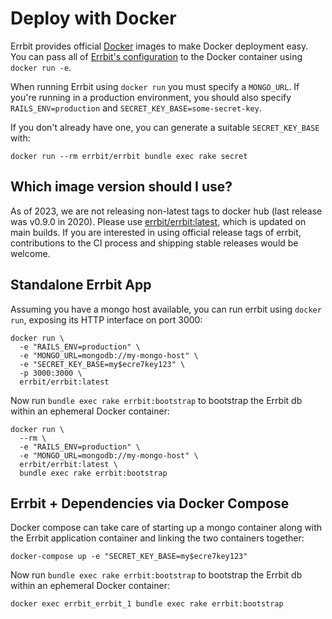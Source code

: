 # Deploy with Docker

Errbit provides official [Docker](https://www.docker.com/) images to
make Docker deployment easy. You can pass all of [Errbit's
configuration](/docs/configuration.md) to the Docker container using
`docker run -e`.

When running Errbit using `docker run` you must specify a `MONGO_URL`. If
you're running in a production environment, you should also specify
`RAILS_ENV=production` and `SECRET_KEY_BASE=some-secret-key`.

If you don't already have one, you can generate a suitable `SECRET_KEY_BASE`
with:

```console
docker run --rm errbit/errbit bundle exec rake secret
```

## Which image version should I use?

As of 2023, we are not releasing non-latest tags to docker hub (last release was v0.9.0 in 2020).
Please use [errbit/errbit:latest](https://hub.docker.com/r/errbit/errbit/tags), which is updated on main builds.
If you are interested in using official release tags of errbit, contributions to the CI process and shipping stable releases would be welcome.

## Standalone Errbit App

Assuming you have a mongo host available, you can run errbit using `docker
run`, exposing its HTTP interface on port 3000:

```console
docker run \
  -e "RAILS_ENV=production" \
  -e "MONGO_URL=mongodb://my-mongo-host" \
  -e "SECRET_KEY_BASE=my$ecre7key123" \
  -p 3000:3000 \
  errbit/errbit:latest
```

Now run `bundle exec rake errbit:bootstrap` to bootstrap the Errbit db within an ephemeral
Docker container:

```console
docker run \
  --rm \
  -e "RAILS_ENV=production" \
  -e "MONGO_URL=mongodb://my-mongo-host" \
  errbit/errbit:latest \
  bundle exec rake errbit:bootstrap
```

## Errbit + Dependencies via Docker Compose

Docker compose can take care of starting up a mongo container along with the
Errbit application container and linking the two containers together:

```console
docker-compose up -e "SECRET_KEY_BASE=my$ecre7key123"
```

Now run `bundle exec rake errbit:bootstrap` to bootstrap the Errbit db within an ephemeral
Docker container:

```console
docker exec errbit_errbit_1 bundle exec rake errbit:bootstrap
```
